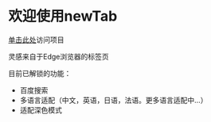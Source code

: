 # 欢迎使用newTab

[单击此处](https://anoba.ga/)访问项目

灵感来自于Edge浏览器的标签页

目前已解锁的功能：
+ 百度搜索
+ 多语言适配（中文，英语，日语，法语。更多语言适配中...）
+ 适配深色模式
